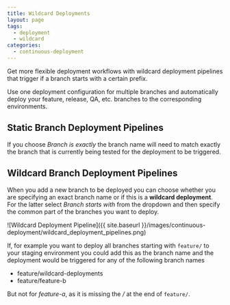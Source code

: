 ```yaml
---
title: Wildcard Deployments
layout: page
tags:
  - deployment
  - wildcard
categories:
  - continuous-deployment
---
```


Get more flexible deployment workflows with wildcard deployment pipelines that trigger if a branch starts with a certain prefix.

Use one deployment configuration for multiple branches and automatically deploy your feature, release, QA, etc. branches to the corresponding environments.

## Static Branch Deployment Pipelines

If you choose _Branch is exactly_ the branch name will need to match exactly the branch that is currently being tested for the deployment to be triggered.

## Wildcard Branch Deployment Pipelines

When you add a new branch to be deployed you can choose whether you are specifying an exact branch name or if this is a **wildcard deployment**. For the latter select _Branch starts with_ from the dropdown and then specify the common part of the branches you want to deploy.

![Wildcard Deployment Pipeline]({{ site.baseurl }}/images/continuous-deployment/wildcard_deployment_pipelines.png)

If, for example you want to deploy all branches starting with `feature/` to your staging environment you could add this as the branch name and the deployment would be triggered for any of the following branch names

* feature/wildcard-deployments
* feature/feature-b

But not for _feature-a_, as it is missing the _/_ at the end of `feature/`.
